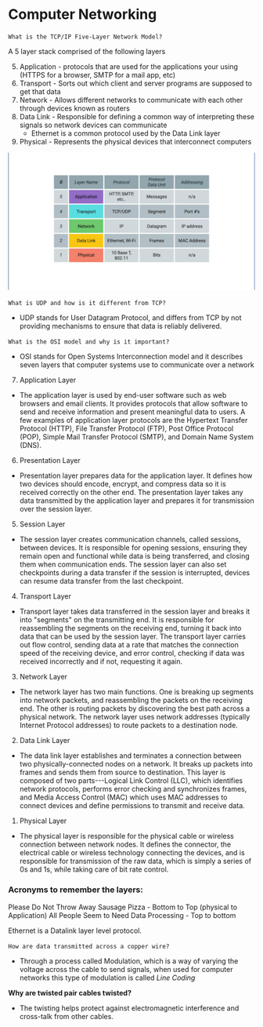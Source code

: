 # Computer Networking

`What is the TCP/IP Five-Layer Network Model?`

A 5 layer stack comprised of the following layers

5. Application - protocols that are used for the applications your using
   (HTTPS for a browser, SMTP for a mail app, etc)
4. Transport - Sorts out which client and server programs are supposed
   to get that data
3. Network - Allows different networks to communicate with each other
   through devices known as routers
2. Data Link - Responsible for defining a common way of interpreting
   these signals so network devices can communicate
    * Ethernet is a common protocol used by the Data Link layer
1. Physical - Represents the physical devices that interconnect
   computers

![TCP/IP Network Model](fiveLayerModel.png)

`What is UDP and how is it different from TCP?`

* UDP stands for User Datagram Protocol, and differs from TCP by not providing mechanisms to ensure that data is reliably delivered.

`What is the OSI model and why is it important?`

* OSI stands for Open Systems Interconnection model and it describes
  seven layers that computer systems use to communicate over a network

7. Application Layer
  * The application layer is used by end-user software such as web
    browsers and email clients. It provides protocols that allow
    software to send and receive information and present meaningful data
    to users. A few examples of application layer protocols are the
    Hypertext Transfer Protocol (HTTP), File Transfer Protocol (FTP),
    Post Office Protocol (POP), Simple Mail Transfer Protocol (SMTP),
    and Domain Name System (DNS).

6. Presentation Layer
  * Presentation layer prepares data for the application layer. It defines how two devices should encode, encrypt, and compress data so it is received correctly on the other end. The presentation layer takes any data transmitted by the application layer and prepares it for transmission over the session layer.

5. Session Layer
  * The session layer creates communication channels, called sessions, between devices. It is responsible for opening sessions, ensuring they remain open and functional while data is being transferred, and closing them when communication ends. The session layer can also set checkpoints during a data transfer if the session is interrupted, devices can resume data transfer from the last checkpoint.

4. Transport Layer
  * Transport layer takes data transferred in the session layer and breaks it into "segments" on the transmitting end. It is responsible for reassembling the segments on the receiving end, turning it back into data that can be used by the session layer. The transport layer carries out flow control, sending data at a rate that matches the connection speed of the receiving device, and error control, checking if data was received incorrectly and if not, requesting it again.

3. Network Layer
  * The network layer has two main functions. One is breaking up segments into network packets, and reassembling the packets on the receiving end. The other is routing packets by discovering the best path across a physical network. The network layer uses network addresses (typically Internet Protocol addresses) to route packets to a destination node.

2. Data Link Layer
  * The data link layer establishes and terminates a connection between two physically-connected nodes on a network. It breaks up packets into frames and sends them from source to destination. This layer is composed of two parts---Logical Link Control (LLC), which identifies network protocols, performs error checking and synchronizes frames, and Media Access Control (MAC) which uses MAC addresses to connect devices and define permissions to transmit and receive data.

1. Physical Layer
  * The physical layer is responsible for the physical cable or wireless connection between network nodes. It defines the connector, the electrical cable or wireless technology connecting the devices, and is responsible for transmission of the raw data, which is simply a series of 0s and 1s, while taking care of bit rate control.

### Acronyms to remember the layers:
Please Do Not Throw Away Sausage Pizza - Bottom to Top (physical to Application)
All People Seem to Need Data Processing - Top to bottom

Ethernet is a Datalink layer level protocol.

`How are data transmitted across a copper wire?`
* Through a process called Modulation, which is a way of varying the
  voltage across the cable to send signals, when used for computer
  networks this type of modulation is called *Line Coding*

**Why are twisted pair cables twisted?**
* The twisting helps protect against electromagnetic interference and
  cross-talk from other cables.

